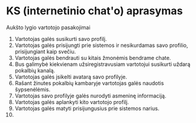 # KS (internetinio chat'o) aprasymas
Aukšto lygio vartotojo pasakojimai

1. Vartotojas galės susikurti savo profilį.
2. Vartotojas galės prisijungti prie sistemos ir nesikurdamas savo profilio, prisijungiant kaip svečiu.
3. Vartotojas galės bendrauti su kitais žmonėmis bendrame chate.
4. Bus galimybė kiekvienam užsiregistravusiam vartotojui susikurti uždarą pokalbių kanalą.
5. Vartotojas galės įsikelti avatarą savo profilyje.
6. Rašant žinutes pokalbių kambaryje vartotojas galės naudotis šypsenėlėmis.
7. Vartotojas savo profilyje galės nurodyti asmeninę informaciją.
8. Vartotojas galės aplankyti kito vartotojo profilį.
9. Vartotojas galės matyti prisijungusius prie sistemos narius.
10.
